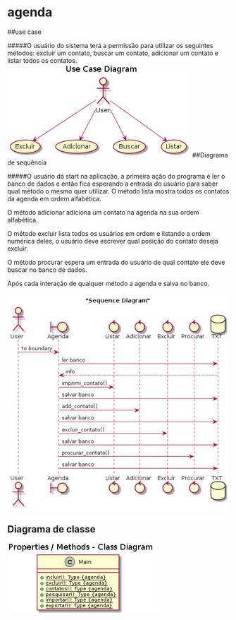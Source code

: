 # agenda
##use case

#####O usuário do sistema terá a permissão para utilizar os seguintes métodos: excluir um contato, buscar um contato, adicionar um contato e listar todos os contatos.
![caso de use do projeto agenda](doc/uc/usecase.png)
##Diagrama de sequência

#####O usuário dá start na aplicação, a primeira ação do programa é ler o banco de dados e então fica esperando a entrada do usuário para saber qual método o mesmo quer utilizar.
O método lista  mostra todos os contatos da agenda em ordem alfabética.

O método adicionar adiciona um contato na agenda na sua ordem alfabética.

O método excluir lista todos os usuários em ordem e listando a ordem numérica deles, o usuário deve escrever qual posição do contato deseja excluir.

O método procurar espera um entrada do usuário de qual contato ele deve buscar no banco de dados.

Após cada interação de qualquer método a agenda e salva no banco.

![](doc/diagramaseq/imgseqdiagra.png)
##
## Diagrama de classe
![](doc/class/imgclass.png)
 
